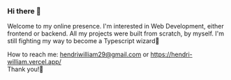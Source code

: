 ### Hi there 👋

Welcome to my online presence. I'm interested in Web Development, either frontend or backend. All my projects were built from scratch, by myself. I'm still fighting my way to become a Typescript wizard🧙

How to reach me: hendriwilliam29@gmail.com or https://hendri-william.vercel.app/
<br>Thank you!🙌

<!--
**hendrywilliam/hendrywilliam** is a ✨ _special_ ✨ repository because its `README.md` (this file) appears on your GitHub profile.

Here are some ideas to get you started:

- 🔭 I’m currently working on ...
- 🌱 I’m currently learning ...
- 👯 I’m looking to collaborate on ...
- 🤔 I’m looking for help with ...
- 💬 Ask me about ...
- 📫 How to reach me: ...
- 😄 Pronouns: ...
- ⚡ Fun fact: ...
-->

